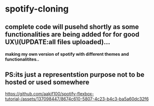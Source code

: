 # spotify-cloning


<h2>complete code will pusehd shortly as some functionalities are being added for for good UX\I(UPDATE:all files uploaded)...</h2>
<h4>making my own version of spotify with different themes and functionalitites..</h4>
<h2>PS:its just a representstion purpose not to be hosted or used somewhere</h2>




https://github.com/aakif100/spotify-flexbox-tutorial-/assets/137098447/8674c610-5807-4c23-b4c3-ba5a60dc32f6



